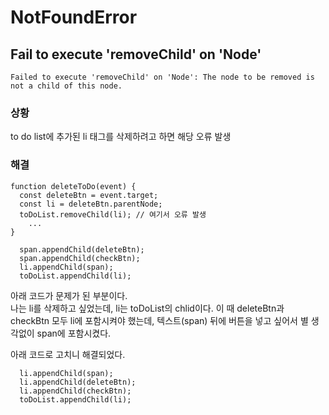 # NotFoundError
## Fail to execute 'removeChild' on 'Node'
```
Failed to execute 'removeChild' on 'Node': The node to be removed is not a child of this node.
```

### 상황
to do list에 추가된 li 태그를 삭제하려고 하면 해당 오류 발생

### 해결   
```
function deleteToDo(event) {
  const deleteBtn = event.target;
  const li = deleteBtn.parentNode;
  toDoList.removeChild(li); // 여기서 오류 발생
	...
}
```   
```
  span.appendChild(deleteBtn);
  span.appendChild(checkBtn);
  li.appendChild(span);
  toDoList.appendChild(li);
```   
아래 코드가 문제가 된 부분이다.  
나는 li를 삭제하고 싶었는데, li는 toDoList의 chlid이다.
이 때 deleteBtn과 checkBtn 모두 li에 포함시켜야 했는데, 텍스트(span) 뒤에 버튼을 넣고 싶어서 별 생각없이 span에 포함시켰다.  
  
아래 코드로 고치니 해결되었다.  
```
  li.appendChild(span);
  li.appendChild(deleteBtn);
  li.appendChild(checkBtn);
  toDoList.appendChild(li);
```

